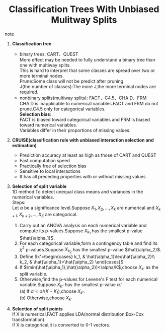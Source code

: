 <div align='center'>

# Classification Trees With Unbiased Mulitway Splits

</div>
note

1. **Classification tree**

   * binary trees: CART、QUEST  
    More effect may be needed to fully understand a binary tree than one with multiway splits.  
    This is hard to interpret that some classes are spread over two or more terminal nodes.  
    Prune:Some class will not be predict after pruning.  
    J(the number of classes):The more J,the more terminal nodes are required.
   * nonbinary splits(multiway splits): FACT、C4.5、CHA D、FRM  
     CHA D is inapplicable to numerical variables.FACT and FRM do not prune.C4.5 only for categorical variables.  
     **Selection bias**:  
     FACT is biased toward categorical variables and FRM is biased toward numerical variables.  
     Variables differ in their proportions of missing values.

2. **CRUISE(classification rule with unbiased interaction selection and estimation)**
   * Prediction accuracy at least as high as those of CART and QUEST
   * Fast computation speed
   * Practically free of selection bias
   * Sensitive to local interactions
   * It has all preceding properties with or without missing values

3. **Selection of split variable**  
   1D method:To detect unequal class means and variances in the numerical variables.  
   Steps:  
   Let $\alpha$ be a significance level.Suppose $X_1,X_2,\dots,X_k$ are numerical and $X_{k+1},X_{k+2},\dots,X_K$ are categorical.
   1. Carry out an ANOVA analysis on each numerical variable and compute its p-values.Suppose $X_{k_1}$ has the smallest p-value $\hat{\alpha_1}$.
   2. For each categorical variable,form a contingency table and find its $\chi^2$ p-values.Suppose $X_{k_2}$ has the smallest p-value $\hat{\alpha_2}$.
   3. Define $k'=\begin{cases}
    k_1, & \hat{\alpha_1}\leq\hat{\alpha_2}\\
    k_2, & \hat{\alpha_1}>\hat{\alpha_2}
   \end{cases}$
   4. If $\min(\hat{\alpha_1},\hat{\alpha_2})<\alpha/K$,choose $X_{k'}$ as the split variable.
   5. Otherwise,find the p-values for Levene's F test for each numerical variable.Suppose $X_{k''}$ has the smallest p-value $\tilde{\alpha}$.  
    (a) If $\tilde{\alpha}<\alpha/(K+K_1)$,choose $X_{k''}$.  
    (b) Otherwise,choose $X_{k'}$

4. **Selection of split points**  
   If X is numerical,FACT applies LDA(normal distribution:Box-Cox transformation).  
   If X is categorical,it is converted to 0-1 vectors.
